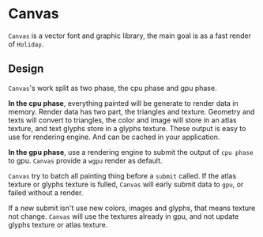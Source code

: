 # Canvas

`Canvas` is a vector font and graphic library, the main goal is as a fast render of `Holiday`.


## Design

`Canvas`'s work split as two phase, the cpu phase and gpu phase.

**In the cpu phase**, everything painted will be generate to render data in memory. Render data has two part, the triangles and texture. Geometry and texts will convert to triangles, the color and image will store in an atlas texture, and text glyphs store in a glyphs texture. These output is easy to use for rendering engine. And can be cached in your application.

**In the gpu phase**, use a rendering engine to submit the output of `cpu phase` to gpu. `Canvas` provide a `wgpu` render as default.

`Canvas` try to batch all painting thing before a `submit` called. If the atlas texture or glyphs texture is fulled, `Canvas` will early submit data to `gpu`, or failed without a render. 

If a new submit isn't use new colors, images and glyphs, that means texture not change. `Canvas` will use the textures already in gpu, and not update glyphs texture or atlas texture.
